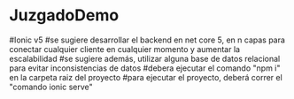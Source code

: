 # JuzgadoDemo
#Ionic v5
#se sugiere desarrollar el backend en net core 5, en n capas para conectar cualquier cliente en cualquier momento y aumentar la escalabilidad
#se sugiere además, utilizar alguna base de datos relacional para evitar inconsistencias de datos
#debera ejecutar el comando "npm i" en la carpeta raiz del proyecto
#para ejecutar el proyecto, deberá correr el "comando ionic serve"
